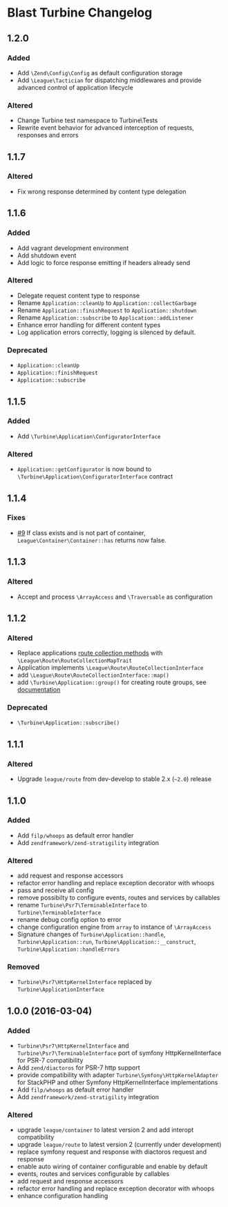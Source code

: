 # Blast Turbine Changelog

## 1.2.0

### Added

 - Add `\Zend\Config\Config` as default configuration storage
 - Add `\League\Tactician` for dispatching middlewares and provide advanced control of application lifecycle
 
### Altered
 
 - Change Turbine test namespace to Turbine\Tests
 - Rewrite event behavior for advanced interception of requests, responses and errors

## 1.1.7

### Altered

 - Fix wrong response determined by content type delegation
 
## 1.1.6

### Added

 - Add vagrant development environment
 - Add shutdown event
 - Add logic to force response emitting if headers already send

### Altered

 - Delegate request content type to response
 - Rename `Application::cleanUp` to `Application::collectGarbage`
 - Rename `Application::finishRequest` to `Application::shutdown`
 - Rename `Application::subscribe` to `Application::addListener`
 - Enhance error handling for different content types
 - Log application errors correctly, logging is silenced by default.
 
### Deprecated

 - `Application::cleanUp`
 - `Application::finishRequest`
 - `Application::subscribe`


## 1.1.5

### Added

 - Add `\Turbine\Application\ConfiguratorInterface`

### Altered

 - `Application::getConfigurator` is now bound to `\Turbine\Application\ConfiguratorInterface` contract

## 1.1.4

### Fixes

- [\#9](../../issues/9) If class exists and is not part of container, `League\Container\Container::has` returns now false.

## 1.1.3

### Altered

- Accept and process `\ArrayAccess` and `\Traversable` as configuration

## 1.1.2

### Altered

 - Replace applications [route collection methods](https://github.com/thephpleague/route/blob/master/src/RouteCollectionInterface.php) with `\League\Route\RouteCollectionMapTrait`
 - Application implements `\League\Route\RouteCollectionInterface`
 - add `\League\Route\RouteCollectionInterface::map()` 
 - add `\Turbine\Application::group()` for creating route groups, see [documentation](http://route.thephpleague.com/route-groups/)

### Deprecated

 - `\Turbine\Application::subscribe()`

## 1.1.1

### Altered

 - Upgrade `league/route` from dev-develop to stable 2.x (`~2.0`) release

## 1.1.0

### Added

 - Add `filp/whoops` as default error handler
 - Add `zendframework/zend-stratigility` integration

### Altered

 - add request and response accessors
 - refactor error handling and replace exception decorator with whoops
 - pass and receive all config 
 - remove possibilty to configure events, routes and services by callables
 - rename `Turbine\Psr7\TerminableInterface` to `Turbine\TerminableInterface`
 - rename debug config option to error
 - change configuration engine from `array` to instance of `\ArrayAccess`
 - Signature changes of `Turbine\Application::handle`, `Turbine\Application::run`, `Turbine\Application::__construct`, `Turbine\Application::handleErrors` 

### Removed

 - `Turbine\Psr7\HttpKernelInterface` replaced by `Turbine\ApplicationInterface`
 
## 1.0.0 (2016-03-04)

### Added

 - `Turbine\Psr7\HttpKernelInterface` and `Turbine\Psr7\TerminableInterface` port of symfony HttpKernelInterface for PSR-7 compatibility
 - Add `zend/diactoros` for PSR-7 http support
 - provide compatibility with adapter `Turbine\Symfony\HttpKernelAdapter` for StackPHP and other Symfony HttpKernelInterface implementations
 - Add `filp/whoops` as default error handler
 - Add `zendframework/zend-stratigility` integration

### Altered

 - upgrade `league/container` to latest version 2 and add interopt compatibility
 - upgrade `league/route` to latest version 2 (currently under development)
 - replace symfony request and response with diactoros request and response
 - enable auto wiring of container configurable and enable by default
 - events, routes and services configurable by callables
 - add request and response accessors
 - refactor error handling and replace exception decorator with whoops
 - enhance configuration handling 